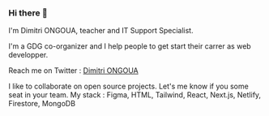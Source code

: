 ### Hi there 👋

I'm Dimitri ONGOUA, teacher and IT Support Specialist.

I'm a GDG co-organizer and I help people to get start their carrer as web developper.

Reach me on Twitter : [Dimitri ONGOUA](https://twitter.com/DimitriOngoua)

I like to collaborate on open source projects. Let's me know if you some seat in your team.
My stack : Figma, HTML, Tailwind, React, Next.js, Netlify, Firestore, MongoDB
